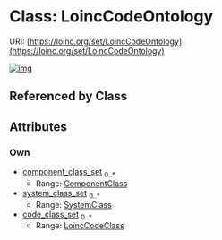 
# Class: LoincCodeOntology




URI: [https://loinc.org/set/LoincCodeOntology](https://loinc.org/set/LoincCodeOntology)


[![img](https://yuml.me/diagram/nofunky;dir:TB/class/[SystemClass],[LoincCodeClass]<code_class_set%200..*-++[LoincCodeOntology],[SystemClass]<system_class_set%200..*-++[LoincCodeOntology],[ComponentClass]<component_class_set%200..*-++[LoincCodeOntology],[LoincCodeClass],[ComponentClass])](https://yuml.me/diagram/nofunky;dir:TB/class/[SystemClass],[LoincCodeClass]<code_class_set%200..*-++[LoincCodeOntology],[SystemClass]<system_class_set%200..*-++[LoincCodeOntology],[ComponentClass]<component_class_set%200..*-++[LoincCodeOntology],[LoincCodeClass],[ComponentClass])

## Referenced by Class


## Attributes


### Own

 * [component_class_set](component_class_set.md)  <sub>0..\*</sub>
     * Range: [ComponentClass](ComponentClass.md)
 * [system_class_set](system_class_set.md)  <sub>0..\*</sub>
     * Range: [SystemClass](SystemClass.md)
 * [code_class_set](code_class_set.md)  <sub>0..\*</sub>
     * Range: [LoincCodeClass](LoincCodeClass.md)
